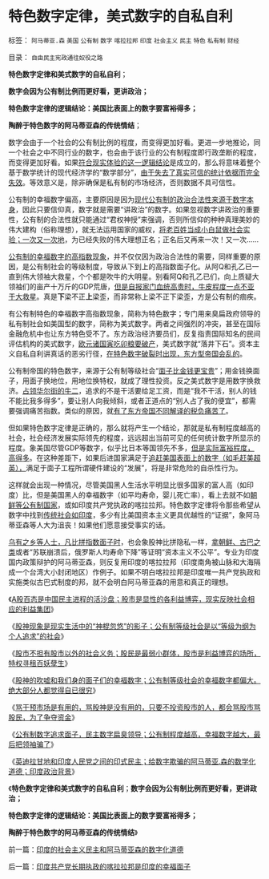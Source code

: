 # 特色数字定律，美式数字的自私自利

标签： `阿马蒂亚.森` `美国` `公有制` `数字` `喀拉拉邦` `印度` `社会主义` `民主` `特色` `私有制` `财经` 

目录： `自由民主宪政通往奴役之路`

**特色数字定律和美式数字的自私自利**；

**数字会因为公有制比例而更好看，更讲政治；**

**特色数字定律的逻辑结论：美国比表面上的数字要富裕得多；**

**陶醉于特色数字的阿马蒂亚森的传统情结**；

数字会由于一个社会的公有制比例的程度，而变得更加好看。更进一步地推论，同一个社会之中不同行业的数字，也会由于该行业的公有制程度即行政垄断的程度，而变得更加好看。如果[符合现实体验的这一逻辑结论](http://blog.sina.com.cn/s/blog_6056de350100rkw6.html)是成立的，那么将意味着整个基于数学统计的现代经济学的“数学部分”，[由于失去了真实可信的统计依据而完全失效](../../../2011/12/24/凯恩斯主义经济增长，减少失业，GDP和物价上涨的数学玄妙.md)。等效意义是，除非确保是私有制的市场经济，否则数据不具可信性。

公有制的幸福数字偏高，主要原因是因为[现代公有制的政治合法性来源于数字本身](../../../2011/3/19/马克思主义计划经济的科学的数字化.md)，因此只要信仰真，数字就是需要“讲政治”的数字。如果忽视数字讲政治的重要性，公有制的合法性就只能通过“君权神授”来强调，否则所信仰的种种真理美妙的伟大建构（俗称理想），就无法运用国家的威权，[将老百姓当成小白鼠做社会实验；一次又一次地](../../../2011/12/27/当科学与传统观念冲突；为社会主义正名,和印度的民主.md)，为已经失败的伟大理想正名；正名后又再来一次！又一次……

[公有制的幸福数字的高指数现象](../../../2011/2/3/计划经济内核数学理性主义，米塞斯“社会主义不可运作”和兰格.md)，并不仅仅因为政治合法性的需要，同样重要的原因，是公有制社会的等级制度，导致从下到上的高指数面子化。从阿Q和孔乙已一直到伟大领袖大救星，个个都是吹牛的大明星。别看阿Q和孔乙已们，向上质疑大领袖们的亩产十万斤的GDP荒唐，[但是自报家门血统高贵时，牛皮程度一点不亚于大救星](../../../2011/12/29/股神斗法，比拼隐私斗面子.md)。真是**下**梁不正**上**梁歪，而非常称上梁不正下梁歪，方是公有制的痼疾。

有公有制特色的幸福数字高指数现象，简称为特色数字；专门用来臭扁政府领导的私有制社会如美国型的数字，简称为美式数字。两者之间强烈的冲突，甚至在国际金融危机中也让东方特色受不了。东方政治经济要员们，反复指责国际知名的民间评估机构的美式数字，[欧元诸国寅吃卯粮要破产](../../../2011/12/8/凯恩斯主义是道德经济学.md)，美式数字就“落井下石”。资本主义自私自利讲真话的恶劣行径，[在特色数字破裂时出现，东方型帝国会乱的](../../../2011/12/7/寅吃卯粮能拉动经济吗？免费的午餐将有什么后果？.md)。

公有制帝国的特色数字，来源于公有制等级社会“[面子比金钱更宝贵](../../../2011/6/27/传统中国人的高血压.md)”；用金钱换面子，用面子换地位，用地位换特权，就成了理性投资。反之美式数字是用数字换救济。[占领华尔街的牛二](../../../2011/10/18/No&nbsp;Private&nbsp;No&nbsp;tax！美国茶党和中国乌有之乡.md)，追求的不是干活要给足工资，而是“我不干活，别人的钱不能比我多得多”，要让别人向我倾斜，或者正道点的“别人占了我的便宜”，都需要强调痛苦指数。类似的原因，就[有了东方帝国不同解译的税负痛苦了](../../../2011/9/22/公有制不收税，没有税负痛苦.md)。

但如果特色数字定律是正确的，那么就将产生一个结论，那就是私有制程度越高的社会，社会经济发展实际领先的程度，远远超出当前可见的任何统计数字所显示的程度。象美国尽管GDP等数字，似乎比日本等国领先不多，[但是实际富裕程度，高得多](../../../2011/8/13/中国在世界上相对民主和开明.md)。在这种差距下，如果后进国家满足于[追赶美国表面上的数字（如毛赶美超英），](../../../2009/12/28/追赶美国，或让中国越来越落后.md)满足于面子工程所谓硬件建设的“发展”，将是非常危险的自杀性行为。

这样就会出现一种情况，尽管美国黑人生活水平明显比很多国家的富人高（如印度）比，但是美国黑人的幸福数字（如平均寿命，婴儿死亡率），看上去就不如[朝鲜等公有制国家](http://hi.baidu.com/darthchn/blog/item/30264b1e14ebd96df724e437.html)，或如印度共产党执政的喀拉拉邦。特色数字定律将令那些希望从数字中找到[传统社会如印度](../../../2008/12/31/印度社会最缺乏的，仍然是真正的民主.md)，多少有比美国资本主义更具优越性的“证据”，象阿马蒂亚森等人大为沮丧！如果他们愿意接受事实的话。

[乌有之乡等人士，凡比拼指数面子时](../../../2011/12/26/“不争论”是尊重自已的美德；“不急于争论”是养生好习惯.md)，也会象股神比拼隐私一样，[拿朝鲜、古巴之类](http://hi.baidu.com/darthchn/blog/item/8361f3917e62e784a977a4a9.html)或者“苏联崩溃后，俄罗斯人均寿命下降”等证明“资本主义不公平”。专业为印度国内政策辩护的阿马蒂亚森，则反复用印度的喀拉拉邦（印度南角被山脉和大海隔成一个台湾大小封闭地区）作例子。如果不明白喀拉拉邦是印度唯一共产党执政和实施类似古巴式制度的邦，就不会明白阿马蒂亚森的用意和真正的理想。

《[A股百态是中国民主进程的活沙盘；股市是显性的各利益博弈，现实反映社会相应的利益集团](../../../2011/12/29/A股百态是中国民主进程的活沙盘;中国国民民主素质确实低.md)》

《[股神现象是现实生活中的“神棍忽悠”的影子；公有制等级社会是以“等级为纲为个人追求”的社会](../../../2011/12/29/股神斗法，比拼隐私斗面子.md)》

《[股市不担有股市以外的社会义务；股民是最弱小群体，股市是利益博弈的场所，特权寻租百妖孽生](../../../2011/12/29/股市不担有市场外的义务，不必“向弱者倾斜”.md)》

《[股神的吹嘘和我们身的面子们的幸福数字；公有制等级社会的幸福数字都偏大。绝大部分人都觉得自已很穷](../../../2011/12/29/股神的吹嘘和我们身边的幸福数字和贫富差距.md)》

《[骂干预市场是有用的，骂股神是没有用的，只要不投资股市的人，都会骂股市骂股民，为了争夺资金](../../../2011/12/29/骂干预市场是有用的，骂股市是为了争夺资金.md)》

《[公有制数字追求面子，民主数字扁臭领导；公有制程度越高，幸福数字越大，最后把领袖骗了](../../../2011/12/30/公有制数字追求面子，民主数字臭扁领导.md)》

《[英迪拉甘地和印度人民党之间的印式民主；给数字欺骗的阿马蒂亚.森的数学化道德；印度政治背景](../../../2011/12/30/印度的社会主义民主和阿马蒂亚森的数字化道德.md)》

《**特色数字定律和美式数字的自私自利**；**数字会因为公有制比例而更好看，更讲政治；**

**特色数字定律的逻辑结论：美国比表面上的数字要富裕得多；**

**陶醉于特色数字的阿马蒂亚森的传统情结**》



前一篇：[印度的社会主义民主和阿马蒂亚森的数字化道德](../../../2011/12/30/印度的社会主义民主和阿马蒂亚森的数字化道德.md)

后一篇：[印度共产党长期执政的喀拉拉邦是印度的幸福面子](../../../2011/12/30/印度共产党长期执政的喀拉拉邦是印度的幸福面子.md)